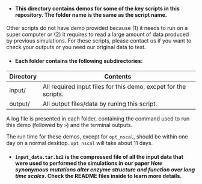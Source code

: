 - #### This directory contains demos for some of the key scripts in this repository. The folder name is the same as the script name. 
Other scripts do not have demo provided because (1) it needs to run on a super computer or (2) it requires to read a large amount of data produced by previous simulations. For these scripts, please contact us if you want to check your outputs or you need our original data to test.
- #### Each folder contains the following subdirectories:

| Directory | Contents |
| ------ | ------ |
| input/ | All required input files for this demo, excpet for the scripts. |
| output/ | All output files/data by runing this script. |

A log file is presented in each folder, containing the command used to run this demo (followed by `>`) and the terminal outputs.

The run time for these demos, except for `opt_nscal`, should be within one day on a normal desktop. `opt_nscal` will take about 11 days.

- #### `input_data.tar.bz2` is the compressed file of all the input data that were used to performed the simulations in our paper *How synonymous mutations alter enzyme structure and function over long time scales*. Check the README files inside to learn more details.
